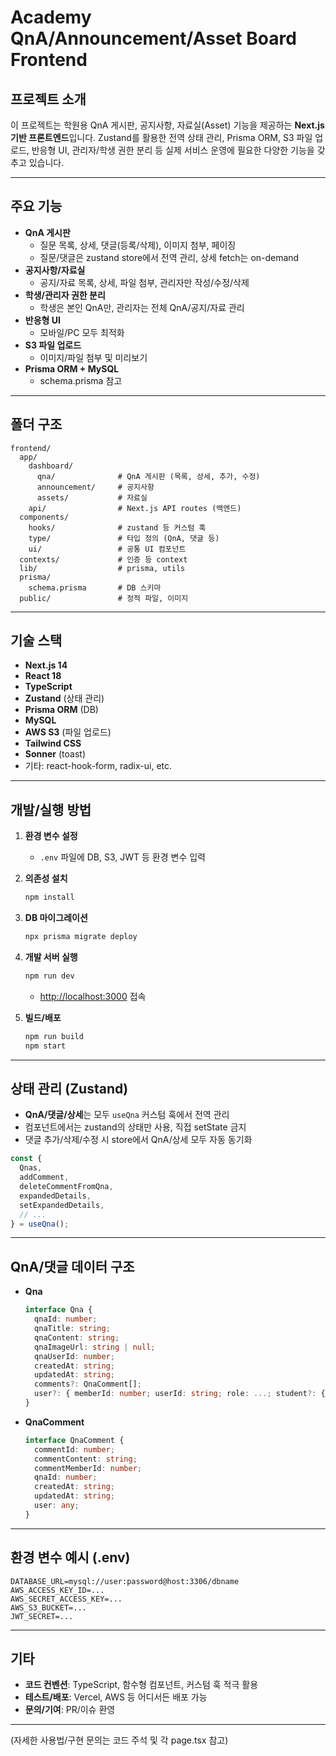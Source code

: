 # Academy QnA/Announcement/Asset Board Frontend

## 프로젝트 소개

이 프로젝트는 학원용 QnA 게시판, 공지사항, 자료실(Asset) 기능을 제공하는 **Next.js 기반 프론트엔드**입니다.
Zustand를 활용한 전역 상태 관리, Prisma ORM, S3 파일 업로드, 반응형 UI, 관리자/학생 권한 분리 등
실제 서비스 운영에 필요한 다양한 기능을 갖추고 있습니다.

---

## 주요 기능

- **QnA 게시판**
  - 질문 목록, 상세, 댓글(등록/삭제), 이미지 첨부, 페이징
  - 질문/댓글은 zustand store에서 전역 관리, 상세 fetch는 on-demand
- **공지사항/자료실**
  - 공지/자료 목록, 상세, 파일 첨부, 관리자만 작성/수정/삭제
- **학생/관리자 권한 분리**
  - 학생은 본인 QnA만, 관리자는 전체 QnA/공지/자료 관리
- **반응형 UI**
  - 모바일/PC 모두 최적화
- **S3 파일 업로드**
  - 이미지/파일 첨부 및 미리보기
- **Prisma ORM + MySQL**
  - schema.prisma 참고

---

## 폴더 구조

```
frontend/
  app/
    dashboard/
      qna/              # QnA 게시판 (목록, 상세, 추가, 수정)
      announcement/     # 공지사항
      assets/           # 자료실
    api/                # Next.js API routes (백엔드)
  components/
    hooks/              # zustand 등 커스텀 훅
    type/               # 타입 정의 (QnA, 댓글 등)
    ui/                 # 공통 UI 컴포넌트
  contexts/             # 인증 등 context
  lib/                  # prisma, utils
  prisma/
    schema.prisma       # DB 스키마
  public/               # 정적 파일, 이미지
```

---

## 기술 스택

- **Next.js 14**
- **React 18**
- **TypeScript**
- **Zustand** (상태 관리)
- **Prisma ORM** (DB)
- **MySQL**
- **AWS S3** (파일 업로드)
- **Tailwind CSS**
- **Sonner** (toast)
- 기타: react-hook-form, radix-ui, etc.

---

## 개발/실행 방법

1. **환경 변수 설정**
   - `.env` 파일에 DB, S3, JWT 등 환경 변수 입력
2. **의존성 설치**
   ```bash
   npm install
   ```
3. **DB 마이그레이션**
   ```bash
   npx prisma migrate deploy
   ```
4. **개발 서버 실행**
   ```bash
   npm run dev
   ```
   - [http://localhost:3000](http://localhost:3000) 접속

5. **빌드/배포**
   ```bash
   npm run build
   npm start
   ```

---

## 상태 관리 (Zustand)

- **QnA/댓글/상세**는 모두 `useQna` 커스텀 훅에서 전역 관리
- 컴포넌트에서는 zustand의 상태만 사용, 직접 setState 금지
- 댓글 추가/삭제/수정 시 store에서 QnA/상세 모두 자동 동기화

```ts
const {
  Qnas,
  addComment,
  deleteCommentFromQna,
  expandedDetails,
  setExpandedDetails,
  // ...
} = useQna();
```

---

## QnA/댓글 데이터 구조

- **Qna**
  ```ts
  interface Qna {
    qnaId: number;
    qnaTitle: string;
    qnaContent: string;
    qnaImageUrl: string | null;
    qnaUserId: number;
    createdAt: string;
    updatedAt: string;
    comments?: QnaComment[];
    user?: { memberId: number; userId: string; role: ...; student?: { studentName: string } }
  }
  ```
- **QnaComment**
  ```ts
  interface QnaComment {
    commentId: number;
    commentContent: string;
    commentMemberId: number;
    qnaId: number;
    createdAt: string;
    updatedAt: string;
    user: any;
  }
  ```

---

## 환경 변수 예시 (.env)

```
DATABASE_URL=mysql://user:password@host:3306/dbname
AWS_ACCESS_KEY_ID=...
AWS_SECRET_ACCESS_KEY=...
AWS_S3_BUCKET=...
JWT_SECRET=...
```

---

## 기타

- **코드 컨벤션**: TypeScript, 함수형 컴포넌트, 커스텀 훅 적극 활용
- **테스트/배포**: Vercel, AWS 등 어디서든 배포 가능
- **문의/기여**: PR/이슈 환영

---

(자세한 사용법/구현 문의는 코드 주석 및 각 page.tsx 참고)
